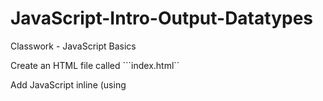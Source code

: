 # JavaScript-Intro-Output-Datatypes
Classwork - JavaScript Basics

Create an HTML file called ```index.html`` 

Add JavaScript inline (using <script> tags) that does the following:

* Defines a string variable called ```name``` and assign it your name

* Defines a numeric variable called ```age``` that contains your age

* Write the code to log ```My name is YOURNAME and I am YOURAGE``` in the developer console

<!DOCTYPE html>
<html lang="en">
<head>
    <meta charset="UTF-8">
    <title>Assignment1</title>
</head>
<body>

<script>
    name1 = "Leighton"
    age = 35
    console.log ("My name is " + name1 + " and I am " + age)
</script>

</body>
</html>
